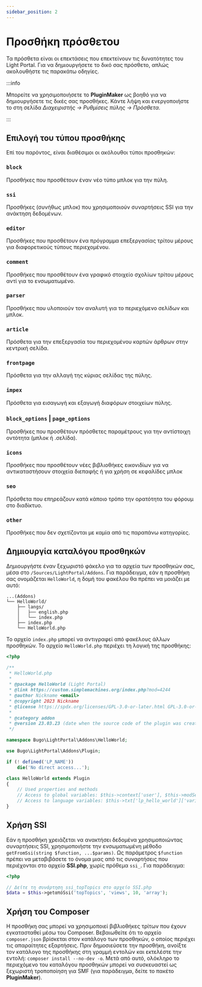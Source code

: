 ```yaml
---
sidebar_position: 2
---
```


# Προσθήκη πρόσθετου

Τα πρόσθετα είναι οι επεκτάσεις που επεκτείνουν τις δυνατότητες του Light Portal. Για να δημιουργήσετε το δικό σας πρόσθετο, απλώς ακολουθήστε τις παρακάτω οδηγίες.

:::info

Μπορείτε να χρησιμοποιήσετε το **PluginMaker** ως βοηθό για να δημιουργήσετε τις δικές σας προσθήκες. Κάντε λήψη και ενεργοποιήστε το στη σελίδα _Διαχειριστής -> Ρυθμίσεις πύλης -> Πρόσθετα_.

:::

## Επιλογή του τύπου προσθήκης

Επί του παρόντος, είναι διαθέσιμοι οι ακόλουθοι τύποι προσθηκών:

### `block`

Προσθήκες που προσθέτουν έναν νέο τύπο μπλοκ για την πύλη.

### `ssi`

Προσθήκες (συνήθως μπλοκ) που χρησιμοποιούν συναρτήσεις SSI για την ανάκτηση δεδομένων.

### `editor`

Προσθήκες που προσθέτουν ένα πρόγραμμα επεξεργασίας τρίτου μέρους για διαφορετικούς τύπους περιεχομένου.

### `comment`

Προσθήκες που προσθέτουν ένα γραφικό στοιχείο σχολίων τρίτου μέρους αντί για το ενσωματωμένο.

### `parser`

Προσθήκες που υλοποιούν τον αναλυτή για το περιεχόμενο σελίδων και μπλοκ.

### `article`

Πρόσθετα για την επεξεργασία του περιεχομένου καρτών άρθρων στην κεντρική σελίδα.

### `frontpage`

Πρόσθετα για την αλλαγή της κύριας σελίδας της πύλης.

### `impex`

Πρόσθετα για εισαγωγή και εξαγωγή διαφόρων στοιχείων πύλης.

### `block_options` | `page_options`

Προσθήκες που προσθέτουν πρόσθετες παραμέτρους για την αντίστοιχη οντότητα (μπλοκ ή .σελίδα).

### `icons`

Προσθήκες που προσθέτουν νέες βιβλιοθήκες εικονιδίων για να αντικαταστήσουν στοιχεία διεπαφής ή για χρήση σε κεφαλίδες μπλοκ

### `seo`

Πρόσθετα που επηρεάζουν κατά κάποιο τρόπο την ορατότητα του φόρουμ στο διαδίκτυο.

### `other`

Προσθήκες που δεν σχετίζονται με καμία από τις παραπάνω κατηγορίες.

## Δημιουργία καταλόγου προσθηκών

Δημιουργήστε έναν ξεχωριστό φάκελο για τα αρχεία των προσθηκών σας, μέσα στο `/Sources/LightPortal/Addons`. Για παράδειγμα, εάν η προσθήκη σας ονομάζεται `HelloWorld`, η δομή του φακέλου θα πρέπει να μοιάζει με αυτό:

```
...(Addons)
└── HelloWorld/
    ├── langs/
    │   ├── english.php
    │   └── index.php
    ├── index.php
    └── HelloWorld.php
```

Το αρχείο `index.php` μπορεί να αντιγραφεί από φακέλους άλλων προσθηκών. Το αρχείο `HelloWorld.php` περιέχει τη λογική της προσθήκης:

```php
<?php

/**
 * HelloWorld.php
 *
 * @package HelloWorld (Light Portal)
 * @link https://custom.simplemachines.org/index.php?mod=4244
 * @author Nickname <email>
 * @copyright 2023 Nickname
 * @license https://spdx.org/licenses/GPL-3.0-or-later.html GPL-3.0-or-later
 *
 * @category addon
 * @version 23.03.23 (date when the source code of the plugin was created or last updated, in the format dd.mm.yy)
 */

namespace Bugo\LightPortal\Addons\HelloWorld;

use Bugo\LightPortal\Addons\Plugin;

if (! defined('LP_NAME'))
    die('No direct access...');

class HelloWorld extends Plugin
{
    // Used properties and methods
    // Access to global variables: $this->context['user'], $this->modSettings['variable'], etc.
    // Access to language variables: $this->txt['lp_hello_world']['variable_name']
}

```

## Χρήση SSI

Εάν η προσθήκη χρειάζεται να ανακτήσει δεδομένα χρησιμοποιώντας συναρτήσεις SSI, χρησιμοποιήστε την ενσωματωμένη μέθοδο `getFromSsi(string $function, ...$params)`. Ως παράμετρος `$function` πρέπει να μεταβιβάσετε το όνομα μιας από τις συναρτήσεις που περιέχονται στο αρχείο **SSI.php**, χωρίς πρόθεμα `ssi_`. Για παράδειγμα:

```php
<?php

// Δείτε τη συνάρτηση ssi_topTopics στο αρχείο SSI.php
$data = $this->getαπόSsi('topTopics', 'views', 10, 'array');
```

## Χρήση του Composer

Η προσθήκη σας μπορεί να χρησιμοποιεί βιβλιοθήκες τρίτων που έχουν εγκατασταθεί μέσω του Composer. Βεβαιωθείτε ότι το αρχείο `composer.json` βρίσκεται στον κατάλογο των προσθηκών, ο οποίος περιέχει τις απαραίτητες εξαρτήσεις. Πριν δημοσιεύσετε την προσθήκη, ανοίξτε τον κατάλογο της προσθήκης στη γραμμή εντολών και εκτελέστε την εντολή: `composer install --no-dev -o`. Μετά από αυτό, ολόκληρο το περιεχόμενο του καταλόγου προσθηκών μπορεί να συσκευαστεί ως ξεχωριστή τροποποίηση για SMF (για παράδειγμα, δείτε το πακέτο **PluginMaker**).
